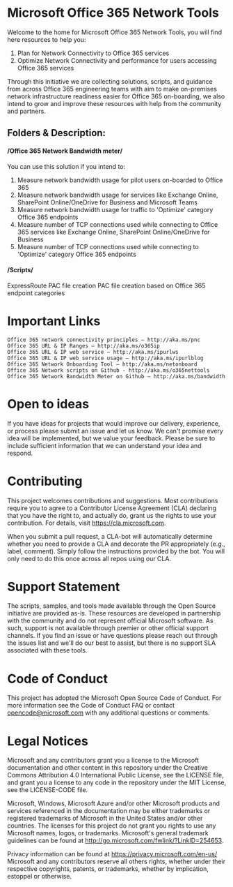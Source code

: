 # Microsoft Office 365 Network Tools

Welcome to the home for Microsoft Office 365 Network Tools, you will find here resources to help you:
1. Plan for Network Connectivity to Office 365 services
2. Optimize Network Connectivity and performance for users accessing Office 365 services

Through this initiative we are collecting solutions, scripts, and guidance from across Office 365 engineering teams with aim to make on-premises network infrastructure readiness easier for Office 365 on-boarding, we also intend to grow and improve these resources with help from the community and partners. 

## Folders & Description:

#### /Office 365 Network Bandwidth meter/ 
You can use this solution if you intend to:
1. Measure network bandwidth usage for pilot users on-boarded to Office 365
2. Measure network bandwidth usage for services like Exchange Online, SharePoint Online/OneDrive for Business and Microsoft Teams
3. Measure network bandwidth usage for traffic to 'Optimize' category Office 365 endpoints
4. Measure number of TCP connections used while connecting to Office 365 services like Exchange Online, SharePoint Online/OneDrive for Business
5. Measure number of TCP connections used while connecting to 'Optimize' category Office 365 endpoints

#### /Scripts/ 
ExpressRoute PAC file creation 
PAC file creation based on Office 365 endpoint categories 

# Important Links
	Office 365 network connectivity principles – http://aka.ms/pnc 
	Office 365 URL & IP Ranges – http://aka.ms/o365ip
	Office 365 URL & IP web service – http://aka.ms/ipurlws 
	Office 365 URL & IP web service usage – http://aka.ms/ipurlblog 
	Office 365 Network Onboarding Tool – http://aka.ms/netonboard 
	Office 365 Network scripts on Github - http://aka.ms/o365nettools 
	Office 365 Network Bandwidth Meter on Github – http://aka.ms/bandwidth 

# Open to ideas
If you have ideas for projects that would improve our delivery, experience, or process please submit an issue and let us know. We can't promise every idea will be implemented, but we value your feedback. Please be sure to include sufficient information that we can understand your idea and respond.

# Contributing

This project welcomes contributions and suggestions.  Most contributions require you to agree to a
Contributor License Agreement (CLA) declaring that you have the right to, and actually do, grant us
the rights to use your contribution. For details, visit https://cla.microsoft.com.

When you submit a pull request, a CLA-bot will automatically determine whether you need to provide
a CLA and decorate the PR appropriately (e.g., label, comment). Simply follow the instructions
provided by the bot. You will only need to do this once across all repos using our CLA.

# Support Statement
The scripts, samples, and tools made available through the Open Source initiative are provided as-is. These resources are developed in partnership with the community and do not represent official Microsoft software. As such, support is not available through premier or other official support channels. If you find an issue or have questions please reach out through the issues list and we'll do our best to assist, but there is no support SLA associated with these tools.

# Code of Conduct
This project has adopted the Microsoft Open Source Code of Conduct. For more information see the Code of Conduct FAQ or contact opencode@microsoft.com with any additional questions or comments.

# Legal Notices
Microsoft and any contributors grant you a license to the Microsoft documentation and other content in this repository under the Creative Commons Attribution 4.0 International Public License, see the LICENSE file, and grant you a license to any code in the repository under the MIT License, see the LICENSE-CODE file.

Microsoft, Windows, Microsoft Azure and/or other Microsoft products and services referenced in the documentation may be either trademarks or registered trademarks of Microsoft in the United States and/or other countries. The licenses for this project do not grant you rights to use any Microsoft names, logos, or trademarks. Microsoft's general trademark guidelines can be found at http://go.microsoft.com/fwlink/?LinkID=254653.

Privacy information can be found at https://privacy.microsoft.com/en-us/
Microsoft and any contributors reserve all others rights, whether under their respective copyrights, patents, or trademarks, whether by implication, estoppel or otherwise.
